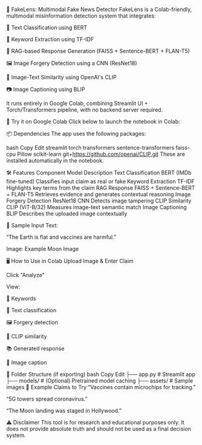 🧠 FakeLens: Multimodal Fake News Detector
FakeLens is a Colab-friendly, multimodal misinformation detection system that integrates:

📝 Text Classification using BERT

🔎 Keyword Extraction using TF-IDF

🧠 RAG-based Response Generation (FAISS + Sentence-BERT + FLAN-T5)

🖼️ Image Forgery Detection using a CNN (ResNet18)

🔗 Image-Text Similarity using OpenAI's CLIP

📷 Image Captioning using BLIP

It runs entirely in Google Colab, combining Streamlit UI + Torch/Transformers pipeline, with no backend server required.

🚀 Try it on Google Colab
Click below to launch the notebook in Colab:


📦 Dependencies
The app uses the following packages:

bash
Copy
Edit
streamlit
torch
transformers
sentence-transformers
faiss-cpu
Pillow
scikit-learn
git+https://github.com/openai/CLIP.git
These are installed automatically in the notebook.

🛠️ Features
Component	Model	Description
Text Classification	BERT (IMDb fine-tuned)	Classifies input claim as real or fake
Keyword Extraction	TF-IDF	Highlights key terms from the claim
RAG Response	FAISS + Sentence-BERT + FLAN-T5	Retrieves evidence and generates contextual reasoning
Image Forgery Detection	ResNet18 CNN	Detects image tampering
CLIP Similarity	CLIP (ViT-B/32)	Measures image-text semantic match
Image Captioning	BLIP	Describes the uploaded image contextually

📸 Sample Input
Text:

“The Earth is flat and vaccines are harmful.”

Image:
Example Moon Image

🖥️ How to Use in Colab
Upload Image & Enter Claim

Click "Analyze"

View:

🔑 Keywords

📄 Text classification

🖼️ Forgery detection

🔗 CLIP similarity

📚 Generated response

🧠 Image caption

📁 Folder Structure (if exporting)
bash
Copy
Edit
├── app.py                # Streamlit app
├── models/               # (Optional) Pretrained model caching
├── assets/               # Sample images
🧪 Example Claims to Try
“Vaccines contain microchips for tracking.”

“5G towers spread coronavirus.”

“The Moon landing was staged in Hollywood.”

⚠️ Disclaimer
This tool is for research and educational purposes only. It does not provide absolute truth and should not be used as a final decision system.

